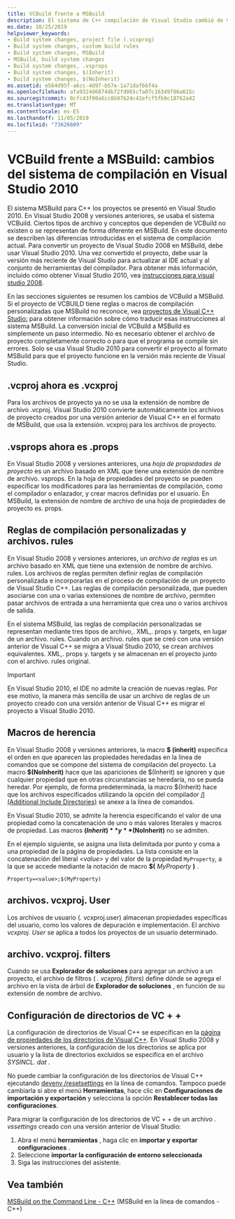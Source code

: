 ```yaml
---
title: VCBuild frente a MSBuild
description: El sistema de C++ compilación de Visual Studio cambió de VCBUILD a MSBuild en VIsual Studio 2010.
ms.date: 10/25/2019
helpviewer_keywords:
- Build system changes, project file (.vcxprog)
- Build system changes, custom build rules
- Build system changes, MSBuild
- MSBuild, build system changes
- Build system changes, .vsprops
- Build system changes, $(Inherit)
- Build system changes, $(NoInherit)
ms.assetid: e564d95f-a6cc-4d97-b57e-1a71daf66f4a
ms.openlocfilehash: afa9324d6074db72fd065cfa07c16349f86a615c
ms.sourcegitcommit: 0cfc43f90a6cc8b97b24c42efcf5fb9c18762a42
ms.translationtype: MT
ms.contentlocale: es-ES
ms.lasthandoff: 11/05/2019
ms.locfileid: "73626609"
---
```

# <a name="vcbuild-vs-msbuild-build-system-changes-in-visual-studio-2010"></a>VCBuild frente a MSBuild: cambios del sistema de compilación en Visual Studio 2010

El sistema MSBuild para C++ los proyectos se presentó en Visual Studio 2010. En Visual Studio 2008 y versiones anteriores, se usaba el sistema VCBuild. Ciertos tipos de archivo y conceptos que dependen de VCBuild no existen o se representan de forma diferente en MSBuild. En este documento se describen las diferencias introducidas en el sistema de compilación actual. Para convertir un proyecto de Visual Studio 2008 en MSBuild, debe usar Visual Studio 2010. Una vez convertido el proyecto, debe usar la versión más reciente de Visual Studio para actualizar al IDE actual y al conjunto de herramientas del compilador. Para obtener más información, incluido cómo obtener Visual Studio 2010, vea [instrucciones para visual studio 2008](use-native-multi-targeting.md#instructions-for-visual-studio-2008).

En las secciones siguientes se resumen los cambios de VCBuild a MSBuild. Si el proyecto de VCBUILD tiene reglas o macros de compilación personalizadas que MSBuild no reconoce, vea [proyectos de Visual C++ Studio:](../build/creating-and-managing-visual-cpp-projects.md) para obtener información sobre cómo traducir esas instrucciones al sistema MSBuild. La conversión inicial de VCBuild a MSBuild es simplemente un paso intermedio. No es necesario obtener el archivo de proyecto completamente correcto o para que el programa se compile sin errores. Solo se usa Visual Studio 2010 para convertir el proyecto al formato MSBuild para que el proyecto funcione en la versión más reciente de Visual Studio.

## <a name="vcproj-is-now-vcxproj"></a>.vcproj ahora es .vcxproj

Para los archivos de proyecto ya no se usa la extensión de nombre de archivo .vcproj. Visual Studio 2010 convierte automáticamente los archivos de proyecto creados por una versión anterior de Visual C++ en el formato de MSBuild, que usa la extensión. vcxproj para los archivos de proyecto.

## <a name="vsprops-is-now-props"></a>.vsprops ahora es .props

En Visual Studio 2008 y versiones anteriores, una *hoja de propiedades de proyecto* es un archivo basado en XML que tiene una extensión de nombre de archivo. vsprops. En la hoja de propiedades del proyecto se pueden especificar los modificadores para las herramientas de compilación, como el compilador o enlazador, y crear macros definidas por el usuario. En MSBuild, la extensión de nombre de archivo de una hoja de propiedades de proyecto es. props.

## <a name="custom-build-rules-and-rules-files"></a>Reglas de compilación personalizadas y archivos. rules

En Visual Studio 2008 y versiones anteriores, un *archivo de reglas* es un archivo basado en XML que tiene una extensión de nombre de archivo. rules. Los archivos de reglas permiten definir reglas de compilación personalizada e incorporarlas en el proceso de compilación de un proyecto de Visual Studio C++. Las reglas de compilación personalizada, que pueden asociarse con una o varias extensiones de nombre de archivo, permiten pasar archivos de entrada a una herramienta que crea uno o varios archivos de salida.

En el sistema MSBuild, las reglas de compilación personalizadas se representan mediante tres tipos de archivo,. XML,. props y. targets, en lugar de un archivo. rules. Cuando un archivo. rules que se creó con una versión anterior de Visual C++ se migra a Visual Studio 2010, se crean archivos equivalentes. XML,. props y. targets y se almacenan en el proyecto junto con el archivo. rules original.

> [!IMPORTANT]
> En Visual Studio 2010, el IDE no admite la creación de nuevas reglas. Por ese motivo, la manera más sencilla de usar un archivo de reglas de un proyecto creado con una versión anterior de Visual C++ es migrar el proyecto a Visual Studio 2010.

## <a name="inheritance-macros"></a>Macros de herencia

En Visual Studio 2008 y versiones anteriores, la macro **$ (inherit)** especifica el orden en que aparecen las propiedades heredadas en la línea de comandos que se compone del sistema de compilación del proyecto. La macro **$(NoInherit)** hace que las apariciones de $(Inherit) se ignoren y que cualquier propiedad que en otras circunstancias se heredaría, no se pueda heredar. Por ejemplo, de forma predeterminada, la macro $(Inherit) hace que los archivos especificados utilizando la opción del compilador [/I (Additional Include Directories)](../build/reference/i-additional-include-directories.md) se anexe a la línea de comandos.

En Visual Studio 2010, se admite la herencia especificando el valor de una propiedad como la concatenación de uno o más valores literales y macros de propiedad. Las macros **$(Inherit)** y **$(NoInherit)** no se admiten.

En el ejemplo siguiente, se asigna una lista delimitada por punto y coma a una propiedad de la página de propiedades. La lista consiste en la concatenación del literal *\<value>* y del valor de la propiedad `MyProperty`, a la que se accede mediante la notación de macro **$(** <em>MyProperty</em> **)** .

```
Property=<value>;$(MyProperty)
```

## <a name="vcxprojuser-files"></a>archivos. vcxproj. User

Los archivos de usuario (. vcxproj.user) almacenan propiedades específicas del usuario, como los valores de depuración e implementación. El archivo *vcxproj. User* se aplica a todos los proyectos de un usuario determinado.

## <a name="vcxprojfilters-file"></a>archivo. vcxproj. filters

Cuando se usa **Explorador de soluciones** para agregar un archivo a un proyecto, el archivo de filtros ( *. vcxproj. filters*) define dónde se agrega el archivo en la vista de árbol de **Explorador de soluciones** , en función de su extensión de nombre de archivo.

## <a name="vc-directories-settings"></a>Configuración de directorios de VC + +

La configuración de directorios de Visual C++ se especifican en la [página de propiedades de los directorios de Visual C++](../ide/vcpp-directories-property-page.md). En Visual Studio 2008 y versiones anteriores, la configuración de los directorios se aplica por usuario y la lista de directorios excluidos se especifica en el archivo *SYSINCL. dat* . 

No puede cambiar la configuración de los directorios de Visual C++ ejecutando [devenv /resetsettings](/visualstudio/ide/reference/resetsettings-devenv-exe) en la línea de comandos. Tampoco puede cambiarla si abre el menú **Herramientas**, hace clic en **Configuraciones de importación y exportación** y selecciona la opción **Restablecer todas las configuraciones**.

Para migrar la configuración de los directorios de VC + + de un archivo *. vssettings* creado con una versión anterior de Visual Studio:

1. Abra el menú **herramientas** , haga clic en **importar y exportar configuraciones** .
2. Seleccione **importar la configuración de entorno seleccionada**
3. Siga las instrucciones del asistente.

## <a name="see-also"></a>Vea también

[MSBuild on the Command Line - C++](../build/msbuild-visual-cpp.md) (MSBuild en la línea de comandos - C++)
